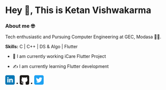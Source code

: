 # Hey 👋, This is Ketan Vishwakarma
### About me 🤓
Tech enthusiastic and Pursuing Computer Engineering at GEC, Modasa 👨‍🎓. 

**Skills:** C | C++ | DS & Algo | Flutter

- 💼 I am currently working iCare Flutter Project

- ✍️ I am currently learning Flutter development

<a href = https://www.linkedin.com/in/kdevigner><img src=https://raw.githubusercontent.com/edent/SuperTinyIcons/master/images/svg/linkedin.svg height='30' weight='30'></a> • <a href = https://github.com/ketanvishwakarma><img src=https://raw.githubusercontent.com/edent/SuperTinyIcons/master/images/svg/github.svg height='30' weight='30'></a> • <a href = https://twitter.com/kdevigner><img src=https://raw.githubusercontent.com/edent/SuperTinyIcons/master/images/svg/twitter.svg height='30' weight='30'></a>
